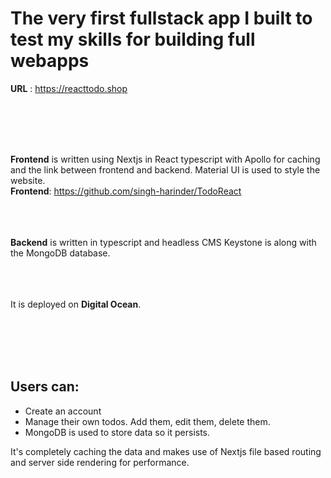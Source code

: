 # The very first fullstack app I built to test my skills for building full webapps

**URL** : <https://reacttodo.shop>

<br/>
<br/>
<br/>
<br/>

**Frontend** is written using Nextjs in React typescript with Apollo for caching and the link between frontend and backend. Material UI is used to style the website.
<br/>
**Frontend**: https://github.com/singh-harinder/TodoReact
<br/>
<br/>
<br/>
<br/>

**Backend** is written in typescript and headless CMS Keystone is along with the MongoDB database. 
<br/>
<br/>
<br/>
<br/>

It is deployed on **Digital Ocean**.

<br/>
<br/>
<br/>
<br/>

## Users can:
+ Create an account
+ Manage their own todos. Add them, edit them, delete them.
+ MongoDB is used to store data so it persists.

It's completely caching the data and makes use of Nextjs file based routing and server side rendering for performance.
